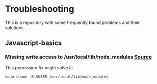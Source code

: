 # Troubleshooting
This is a repository with some frequently found problems and their solutions.



## Javascript-basics

### Missing write access to /usr/local/lib/node_modules [Source](https://flaviocopes.com/npm-fix-missing-write-access-error/)

This permission fix might solve it:

`sudo chown -R $USER /usr/local/lib/node_modules`